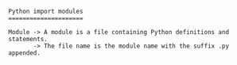 
    Python import modules 
    =====================

    Module -> A module is a file containing Python definitions and statements. 
           -> The file name is the module name with the suffix .py appended.

    